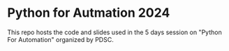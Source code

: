 # Python for Autmation 2024
This repo hosts the code and slides used in the 5 days session on "Python For Automation" organized by PDSC.
